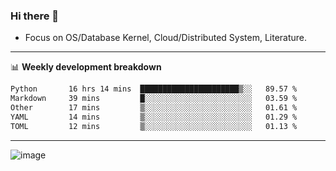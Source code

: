 ### Hi there 👋
<!-- * Daily Meditation via Leetcode/Competitive-Programming. -->
* Focus on OS/Database Kernel, Cloud/Distributed System, Literature.

-------

📊 **Weekly development breakdown**
<!--START_SECTION:waka-->

```txt
Python       16 hrs 14 mins  ██████████████████████▒░░   89.57 %
Markdown     39 mins         █░░░░░░░░░░░░░░░░░░░░░░░░   03.59 %
Other        17 mins         ▒░░░░░░░░░░░░░░░░░░░░░░░░   01.61 %
YAML         14 mins         ▒░░░░░░░░░░░░░░░░░░░░░░░░   01.29 %
TOML         12 mins         ▒░░░░░░░░░░░░░░░░░░░░░░░░   01.13 %
```

<!--END_SECTION:waka-->

-------

<!-- [![Leetcode Stats](https://leetcard.jacoblin.cool/hzhang413?font=Fira+Mono)](https://leetcode.com/fxrc) -->
![image](./cyberpunk-ghost-in-the-shell.gif)
<!--![image](./gis-archive.png)-->
